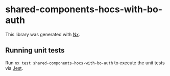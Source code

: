 # shared-components-hocs-with-bo-auth

This library was generated with [Nx](https://nx.dev).

## Running unit tests

Run `nx test shared-components-hocs-with-bo-auth` to execute the unit tests via [Jest](https://jestjs.io).
